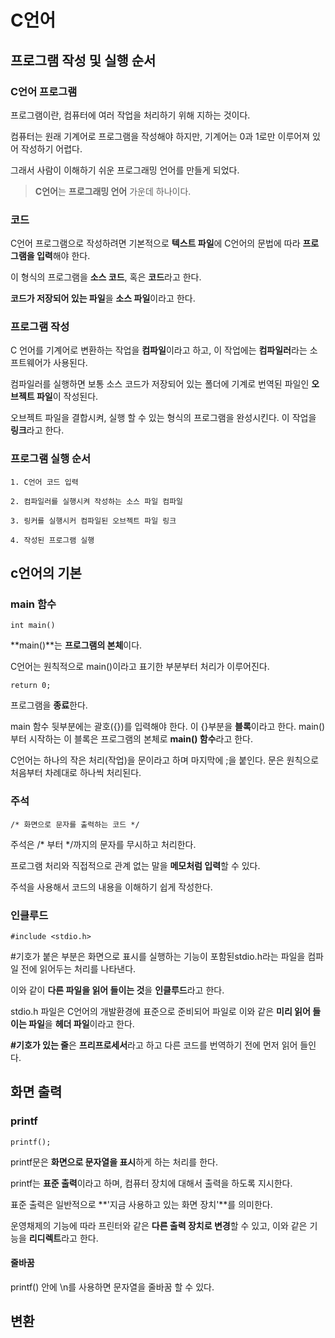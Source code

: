 # C언어

## 프로그램 작성 및 실행 순서

### C언어 프로그램

프로그램이란,  컴퓨터에 여러 작업을 처리하기 위해 지하는 것이다.

컴퓨터는 원래 기계어로 프로그램을 작성해야 하지만, 기계어는 0과 1로만 이루어져 있어 작성하기 어렵다.

그래서 사람이 이해하기 쉬운 프로그래밍 언어를 만들게 되었다.

> **C언어**는 **프로그래밍 언어** 가운데 하나이다.

### 코드

C언어 프로그램으로 작성하려면 기본적으로 **텍스트 파일**에 C언어의 문법에 따라 **프로그램을 입력**해야 한다.

이 형식의 프로그램을 **소스 코드**, 혹은 **코드**라고 한다.

**코드가 저장되어 있는 파일**을 **소스 파일**이라고 한다.

### 프로그램 작성

C 언어를 기계어로 변환하는 작업을 **컴파일**이라고 하고, 이 작업에는 **컴파일러**라는 소프트웨어가 사용된다.

컴파일러를 실행하면 보통 소스 코드가 저장되어 있는 폴더에 기계로 번역된 파일인 **오브젝트 파일**이 작성된다.

오브젝트 파일을 결합시켜, 실행 할 수 있는 형식의 프로그램을 완성시킨다. 이 작업을 **링크**라고 한다.

### 프로그램 실행 순서

    1. C언어 코드 입력

    2. 컴파일러를 실행시켜 작성하는 소스 파일 컴파일

    3. 링커를 실행시커 컴파일된 오브젝트 파일 링크

    4. 작성된 프로그램 실행
    
## c언어의 기본

### main 함수

```
int main()
```

**main()**는 **프로그램의 본체**이다.

C언어는 원칙적으로 main()이라고 표기한 부분부터 처리가 이루어진다.

```
return 0;
```

프로그램을 **종료**한다.

main 함수 뒷부분에는 괄호({})를 입력해야 한다. 이 {}부분을 **블록**이라고 한다. main()부터 시작하는 이 블록은 프로그램의 본체로 **main() 함수**라고 한다.

C언어는 하나의 작은 처리(작업)을 문이라고 하며 마지막에 ;을 붙인다. 문은 원칙으로 처음부터 차례대로 하나씩 처리된다.

### 주석

```
/* 화면으로 문자를 출력하는 코드 */
```

주석은 /* 부터 &#42;/까지의 문자를 무시하고 처리한다.

프로그램 처리와 직접적으로 관계 없는 말을 **메모처럼 입력**할 수 있다.

주석을 사용해서 코드의 내용을 이해하기 쉽게 작성한다.

### 인클루드

```
#include <stdio.h>
```

#기호가 붙은 부분은 화면으로 표시를 실행하는 기능이 포함된stdio.h라는 파일을 컴파일 전에 읽어두는 처리를 나타낸다.

이와 같이 **다른 파일을 읽어 들이는 것**을 **인클루드**라고 한다.

stdio.h 파일은 C언어의 개발환경에 표준으로 준비되어 파일로 이와 같은 **미리 읽어 들이는 파일**을 **헤더 파일**이라고 한다.

**#기호가 있는 줄**은 **프리프로세서**라고 하고 다른 코드를 번역하기 전에 먼저 읽어 들인다.

## 화면 출력

### printf

```
printf();
```

printf문은 **화면으로 문자열을 표시**하게 하는 처리를 한다.

printf는 **표준 출력**이라고 하며, 컴퓨터 장치에 대해서 출력을 하도록 지시한다.

표준 출력은 일반적으로 **'지금 사용하고 있는 화면 장치'**를 의미한다.

운영채제의 기능에 따라 프린터와 같은 **다른 출력 장치로 변경**할 수 있고, 이와 같은 기능을 **리디렉트**라고 한다.

#### 줄바꿈

printf() 안에 \n를 사용하면 문자열을 줄바꿈 할 수 있다.

## 변환 
